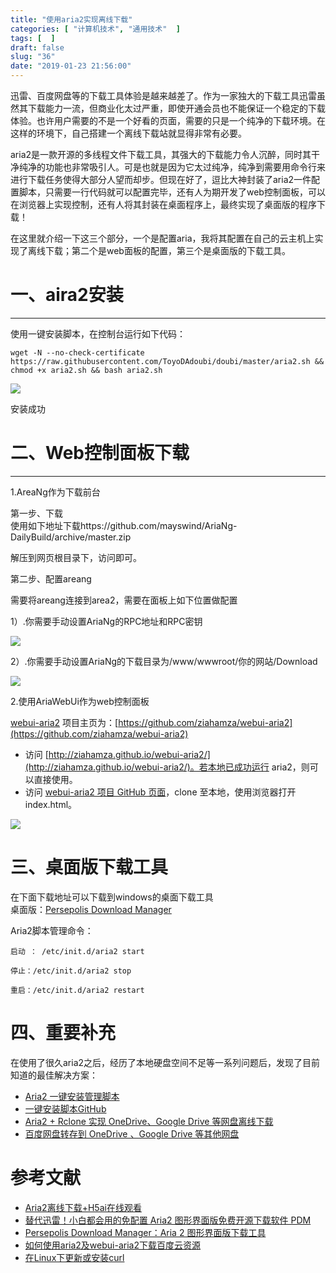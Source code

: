 ```yaml
---
title: "使用aria2实现离线下载"
categories: [ "计算机技术", "通用技术"  ]
tags: [  ]
draft: false
slug: "36"
date: "2019-01-23 21:56:00"
---
```


迅雷、百度网盘等的下载工具体验是越来越差了。作为一家独大的下载工具迅雷虽然其下载能力一流，但商业化太过严重，即使开通会员也不能保证一个稳定的下载体验。也许用户需要的不是一个好看的页面，需要的只是一个纯净的下载环境。在这样的环境下，自己搭建一个离线下载站就显得非常有必要。

aria2是一款开源的多线程文件下载工具，其强大的下载能力令人沉醉，同时其干净纯净的功能也非常吸引人。可是也就是因为它太过纯净，纯净到需要用命令行来进行下载任务使得大部分人望而却步。但现在好了，逗比大神封装了aria2一件配置脚本，只需要一行代码就可以配置完毕，还有人为期开发了web控制面板，可以在浏览器上实现控制，还有人将其封装在桌面程序上，最终实现了桌面版的程序下载！

在这里就介绍一下这三个部分，一个是配置aria，我将其配置在自己的云主机上实现了离线下载；第二个是web面板的配置，第三个是桌面版的下载工具。

# 一、aira2安装
---------

使用一键安装脚本，在控制台运行如下代码：

    wget -N --no-check-certificate https://raw.githubusercontent.com/ToyoDAdoubi/doubi/master/aria2.sh && chmod +x aria2.sh && bash aria2.sh

  

![](https://blog.songtianlun.cn/wp-content/uploads/2019/01/6A70951F-BEA5-4DD0-B919-8EA1E06D3105-1024x493.jpeg)

安装成功

# 二、Web控制面板下载
-----------

1.AreaNg作为下载前台

第一步、下载  
使用如下地址下载https://github.com/mayswind/AriaNg-DailyBuild/archive/master.zip

解压到网页根目录下，访问即可。

第二步、配置areang

需要将areang连接到area2，需要在面板上如下位置做配置

1）.你需要手动设置AriaNg的RPC地址和RPC密钥

![](https://blog.songtianlun.cn/wp-content/uploads/2019/01/3648847017-1024x465.png)

2）.你需要手动设置AriaNg的下载目录为/www/wwwroot/你的网站/Download

![](https://blog.songtianlun.cn/wp-content/uploads/2019/01/3022239196-1024x466.png)

2.使用AriaWebUi作为web控制面板

[webui-aria2](https://github.com/ziahamza/webui-aria2) 项目主页为：[https://github.com/ziahamza/webui-aria2](https://github.com/ziahamza/webui-aria2)

*   访问 [http://ziahamza.github.io/webui-aria2/](http://ziahamza.github.io/webui-aria2/)。若本地已成功运行 aria2，则可以直接使用。
*   访问 [webui-aria2 项目 GitHub 页面](https://github.com/ziahamza/webui-aria2)，clone 至本地，使用浏览器打开 index.html。

![](https://blog.songtianlun.cn/wp-content/uploads/2019/01/09725885-2F10-45CF-9270-C025270C65E7.png)

  

# 三、桌面版下载工具  
在下面下载地址可以下载到windows的桌面下载工具  
桌面版：[Persepolis Download Manager](https://github.com/persepolisdm/persepolis/releases/tag/3.1.0)

Aria2脚本管理命令：  

    启动 ： /etc/init.d/aria2 start
    
    停止：/etc/init.d/aria2 stop
    
    重启：/etc/init.d/aria2 restart

# 四、重要补充
在使用了很久aria2之后，经历了本地硬盘空间不足等一系列问题后，发现了目前知道的最佳解决方案：
* [Aria2 一键安装管理脚本](https://p3terx.com/archives/aria2-oneclick-installation-management-script.html)
* [一键安装脚本GitHub](https://github.com/P3TERX/aria2.sh)
* [Aria2 + Rclone 实现 OneDrive、Google Drive 等网盘离线下载](https://p3terx.com/archives/offline-download-of-onedrive-gdrive.html)
* [百度网盘转存到 OneDrive 、Google Drive 等其他网盘](https://p3terx.com/archives/baidunetdisk-transfer-to-onedrive-and-google-drive.html)

# 参考文献

*   [Aria2离线下载+H5ai在线观看](https://blog.67cc.cn/archives/tutorialaria2-offline-download-h5ai-online-watch.html)
*   [替代迅雷！小白都会用的免配置 Aria2 图形界面版免费开源下载软件 PDM](https://www.iplaysoft.com/persepolis-download-manager.html)
*   [Persepolis Download Manager：Aria 2 图形界面版下载工具](https://m.baidu.com/from=1017188g/bd_page_type=1/ssid=0/uid=0/pu=usm%402%2Csz%401320_1001%2Cta%40iphone_2_7.0_24_57.0/baiduid=E223DC174810B1A9AB90BAF97F04F153/w=0_10_/t=iphone/l=1/tc?ref=www_iphone&lid=11059305630775112303&order=5&fm=alop&isAtom=1&waplogo=1&is_baidu=0&h5ad=0&tj=www_normal_5_0_10_title&vit=osres&waput=3&cltj=normal_title&asres=1&title=PersepolisDownloadManager%3AAria2%E5%9B%BE%E5%BD%A2%E7%95%8C%E9%9D%A2%E7%89%88%E4%B8%8B%E8%BD%BD...&hwj=1595466264103869&dict=-1&wd=&eqid=997a8be060d3f000100000015c4889bf&w_qd=IlPT2AEptyoA_yiJGVGuHjE8wwvI1cWhERiRKi6UMlOvo5y5fe_&tcplug=1&sec=35871&di=2dc3b363d3c2e648&bdenc=1&tch=124.265.262.1134.2.451&nsrc=IlPT2AEptyoA_yixCFOxXnANedT62v3IJRqDKiFV1TD5nk_qva02FtFcHzPqRnqKHFX9wWyKxBt8wnSa28km8AV2mqtksWk6kzm9u_&clk_type=1&l=1&baiduid=E223DC174810B1A9AB90BAF97F04F153&w=0_10_Persepolis+Download+Manager&t=iphone&from=1017188g&ssid=0&uid=0&bd_page_type=1&pu=usm%402%2Csz%401320_1001%2Cta%40iphone_2_7.0_24_57.0&clk_info=%7B%22srcid%22%3A1599%2C%22tplname%22%3A%22www_normal%22%2C%22t%22%3A1548257763884%2C%22xpath%22%3A%22div-article-header-div-a-h3%22%7D)
*   [如何使用aria2及webui-aria2下载百度云资源](https://blog.csdn.net/lakeheart879/article/details/52955350?locationNum=16&fps=1)
* [在Linux下更新或安装curl](https://www.cnblogs.com/suidouya/p/7387861.html)
